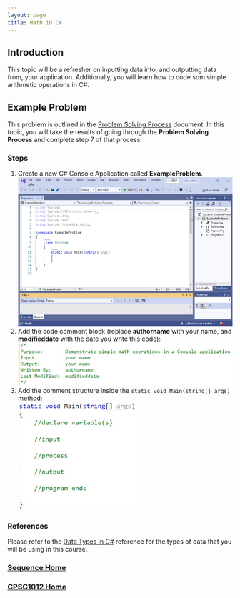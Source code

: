 ```yaml
---
layout: page
title: Math in C#
---
```


## Introduction
This topic will be a refresher on inputting data into, and outputting data from, your application. Additionally, you will learn how to code som simple arithmetic operations in C#.

## Example Problem
This problem is outlined in the [Problem Solving Process](../01-intro-to-programming/problem-solving.md) document. In this topic, you will take the results of going through the **Problem Solving Process** and complete step 7 of that process.

### Steps
1. Create a new C# Console Application called **ExampleProblem**.<br>
![example-problem-1](files/example-problem-1.jpg)
2. Add the code comment block (replace **authorname** with your name, and **modifieddate** with the date you write this code):<br>
![example-problem-2](files/example-problem-2.jpg)
3. Add the comment structure inside the `static void Main(string[] args)` method:<br>
![example-problem-3](files/example-problem-3.jpg)

### References
Please refer to the [Data Types in C#](../references/data-types.md) reference for the types of data that you will be using in this course.

### [Sequence Home](02-sequence.md)
### [CPSC1012 Home](../)